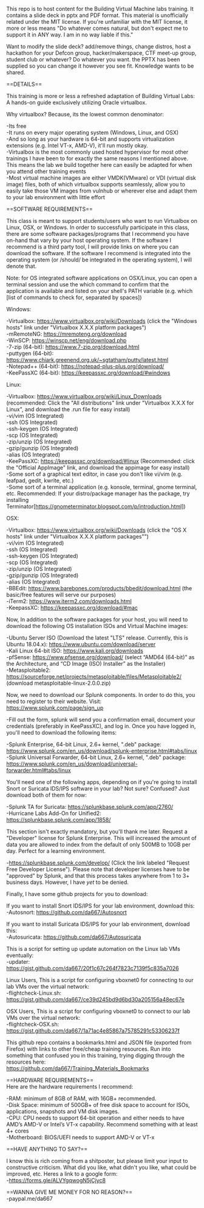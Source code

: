 This repo is to host content for the Building Virtual Machine labs training. It contains a slide deck in pptx and PDF format. This material is unofficially related under the MIT license. If you're unfamiliar with the MIT license, it more or less means "Do whatever comes natural, but don't expect me to support it in ANY way. I am in no way liable if this."

Want to modify the slide deck? add/remove things, change distros, host a hackathon for your Defcon group, hacker/makerspace, CTF meet-up group, student club or whatever? Do whatever you want. the PPTX has been supplied so you can change it however you see fit. Knowledge wants to be shared.


==DETAILS==

This training is more or less a refreshed adaptation of Building Virtual Labs: A hands-on guide exclusively utilizing Oracle virtualbox.

Why virtualbox? Because, its the lowest common denominator:

-Its free  
-It runs on every major operating system (Windows, Linux, and OSX)  
-And so long as your hardware is 64-bit and supports virtualization extensions (e.g. Intel VT-x, AMD-V), it'll run mostly okay.  
-Virtualbox is the most commonly used hosted hypervisor for most other trainings I have been to for exactly the same reasons I mentioned above. This means the lab we build together here can easily be adapted for when you attend other training events  
-Most virtual machine images are either VMDK(VMware) or VDI (virtual disk image) files, both of which virtualbox supports seamlessly, allow you to easily take those VM images from vulnhub or wherever else and adapt them to your lab environment with little effort  

==SOFTWARE REQUIREMENTS==

This class is meant to support students/users who want to run Virtualbox on Linux, OSX, or Windows. In order to successfully participate in this class, there are some software packages/programs that I recommend you have on-hand that vary by your host operating system. If the software I recommend is a third party tool, I will provide links on where you can download the software. If the software I recommend is integrated into the operating system (or /should/ be integrated in the operating system), I will denote that.

Note: for OS integrated software applications on OSX/Linux, you can open a terminal session and use the which command to confirm that the application is available and listed on your shell's PATH variable (e.g. which [list of commands to check for, separated by spaces])

Windows:

-Virtualbox: https://www.virtualbox.org/wiki/Downloads (click the "Windows hosts" link under "Virtualbox X.X.X platform packages")  
-mRemoteNG: https://mremoteng.org/download  
-WinSCP: https://winscp.net/eng/download.php  
-7-zip (64-bit): https://www.7-zip.org/download.html  
-puttygen (64-bit): https://www.chiark.greenend.org.uk/~sgtatham/putty/latest.html  
-Notepad++ (64-bit): https://notepad-plus-plus.org/download/  
-KeePassXC (64-bit): https://keepassxc.org/download/#windows  

Linux:

-Virtualbox: https://www.virtualbox.org/wiki/Linux_Downloads (recommended: Click the "All distributions" link under "Virtualbox X.X.X for Linux", and download the .run file for easy install)  
-vi/vim (OS Integrated)  
-ssh (OS Integrated)  
-ssh-keygen (OS Integrated)  
-scp (OS Integrated)  
-zip/unzip (OS Integrated)  
-gzip/gunzip (OS Integrated)  
-alias (OS Integrated)  
-KeePassXC: https://keepassxc.org/download/#linux (Recommended: click the "Official AppImage" link, and download the 
appimage for easy install)  
-Some sort of a graphical text editor, in case you don't like vi/vim (e.g. leafpad, gedit, kwrite, etc.)  
-Some sort of a terminal application (e.g. konsole, terminal, gnome terminal, etc. Recommended: If your distro/package manager has the package, try installing Terminator[https://gnometerminator.blogspot.com/p/introduction.html])  

OSX:

-Virtualbox: https://www.virtualbox.org/wiki/Downloads (click the "OS X hosts" link under "Virtualbox X.X.X platform packages"")  
-vi/vim (OS Integrated)  
-ssh (OS Integrated)  
-ssh-keygen (OS Integrated)  
-scp (OS Integrated)  
-zip/unzip (OS Integrated)  
-gzip/gunzip (OS Integrated)  
-alias (OS Integrated)  
-BBEdit: https://www.barebones.com/products/bbedit/download.html (the basic/free features will serve our purposes)  
-iTerm2: https://www.iterm2.com/downloads.html  
-KeepassXC: https://keepassxc.org/download/#mac  

Now, In addition to the software packages for your host, you will need to download the following OS installation ISOs and Virtual Machine images:

-Ubuntu Server ISO (Download the latest "LTS" release. Currently, this is Ubuntu 18.04.x): https://www.ubuntu.com/download/server  
-Kali Linux 64-bit ISO: https://www.kali.org/downloads  
-pfSense: https://www.pfsense.org/download/ (select “AMD64 (64-bit)” as the Architecture, and “CD Image (ISO) Installer” as the Installer)  
-Metasploitable2: https://sourceforge.net/projects/metasploitable/files/Metasploitable2/ (download metasploitable-linux-2.0.0.zip)  

Now, we need to download our Splunk components. In order to do this, you need to register to their website. Visit:
https://www.splunk.com/page/sign_up

-Fill out the form, splunk will send you a confirmation email, document your credentials (preferably in KeePassXC), and log in. Once you have logged in, you'll need to download the following items:

-Splunk Enterprise, 64-bit Linux, 2.6+ kernel, ".deb" package: https://www.splunk.com/en_us/download/splunk-enterprise.html#tabs/linux  
-Splunk Universal Forwarder, 64-bit Linux, 2.6+ kernel, ".deb" package: https://www.splunk.com/en_us/download/universal-forwarder.html#tabs/linux  

You'll need one of the following apps, depending on if you're going to install Snort or Suricata IDS/IPS software in your lab? Not sure? Confused? Just download both of them for now:

-Splunk TA for Suricata: https://splunkbase.splunk.com/app/2760/  
-Hurricane Labs Add-On for Unified2: https://splunkbase.splunk.com/app/1858/  

This section isn't exactly mandatory, but you'll thank me later. Request a "Developer" license for Splunk Enterprise. This will increased the amount of data you are allowed to index from the default of only 500MB to 10GB per day. Perfect for a learning environment.

-https://splunkbase.splunk.com/develop/ (Click the link labeled "Request Free Developer License"). Please note that developer licenses have to be "approved" by Splunk, and that this process takes anywhere from 1 to 3+ business days. However, I have *yet* to be denied.

Finally, I have some github projects for you to download:  

If you want to install Snort IDS/IPS for your lab environment, download this:  
-Autosnort: https://github.com/da667/Autosnort  

If you want to install Suricata IDS/IPS for your lab environment, download this:  
-Autosuricata: https://github.com/da667/Autosuricata  

This is a script for setting up update automation on the Linux lab VMs eventually:  
-updater: https://gist.github.com/da667/20f1c67c264f7823c7139f5c835a7026  

Linux Users, This is a script for configuring vboxnet0 for connecting to our lab VMs over the virtual network:  
-flightcheck-Linux.sh: https://gist.github.com/da667/ce39d245bd9d6bd30a205156a48ec67e  

OSX Users, This is a script for configuring vboxnet0 to connect to our lab VMs over the virtual network:  
-flightcheck-OSX.sh: https://gist.github.com/da667/1a71ac4e85867a75785291c53306237f  

This github repo contains a bookmarks.html and JSON file (exported from Firefox) with links to other free/cheap  training resources. Run into something that confused you in this training, trying digging through the resources here:  
 https://github.com/da667/Training_Materials_Bookmarks  

==HARDWARE REQUIREMENTS==  
Here are the hardware requirements I recommend:

-RAM: minimum of 8GB of RAM, with 16GB+ recommended.  
-Disk Space: minimum of 500GB+ of free disk space to account for ISOs, applications, snapshots and VM disk images.  
-CPU: CPU needs to support 64-bit operation and either needs to have AMD’s AMD-V or Intel’s VT-x capability. Recommend something with at least 4+ cores  
-Motherboard: BIOS/UEFI needs to support AMD-V or VT-x  

==HAVE ANYTHING TO SAY?==

I know this is rich coming from a shitposter, but please limit your input to constructive criticism. What did you like, what didn't you like, what could be improved, etc. Heres a link to a google form:  
-https://forms.gle/ALVYgqwogN5jCjyc8   

==WANNA GIVE ME MONEY FOR NO REASON?==  
-paypal.me/da667  

